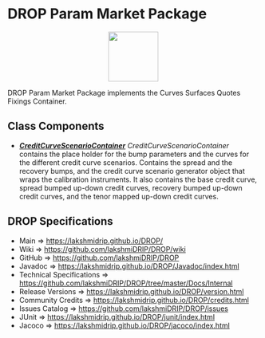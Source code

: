 # DROP Param Market Package

<p align="center"><img src="https://github.com/lakshmiDRIP/DROP/blob/master/DRIP_Logo.gif?raw=true" width="100"></p>

DROP Param Market Package implements the Curves Surfaces Quotes Fixings Container.


## Class Components

 * [***CreditCurveScenarioContainer***](https://github.com/lakshmiDRIP/DROP/tree/master/src/main/java/org/drip/param/market/CreditCurveScenarioContainer.java)
 <i>CreditCurveScenarioContainer</i> contains the place holder for the bump parameters and the curves for the
 different credit curve scenarios. Contains the spread and the recovery bumps, and the credit curve scenario
 generator object that wraps the calibration instruments. It also contains the base credit curve, spread
 bumped up-down credit curves, recovery bumped up-down credit curves, and the tenor mapped up-down credit
 curves.


## DROP Specifications

 * Main                     => https://lakshmidrip.github.io/DROP/
 * Wiki                     => https://github.com/lakshmiDRIP/DROP/wiki
 * GitHub                   => https://github.com/lakshmiDRIP/DROP
 * Javadoc                  => https://lakshmidrip.github.io/DROP/Javadoc/index.html
 * Technical Specifications => https://github.com/lakshmiDRIP/DROP/tree/master/Docs/Internal
 * Release Versions         => https://lakshmidrip.github.io/DROP/version.html
 * Community Credits        => https://lakshmidrip.github.io/DROP/credits.html
 * Issues Catalog           => https://github.com/lakshmiDRIP/DROP/issues
 * JUnit                    => https://lakshmidrip.github.io/DROP/junit/index.html
 * Jacoco                   => https://lakshmidrip.github.io/DROP/jacoco/index.html
